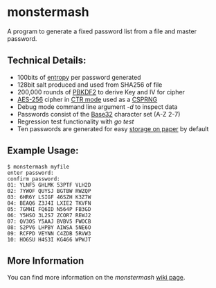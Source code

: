 # monstermash
A program to generate a fixed password list from a file and master password.

## Technical Details:
- 100bits of [entropy](https://en.wikipedia.org/wiki/Password_strength) per password generated
- 128bit salt produced and used from SHA256 of file
- 200,000 rounds of [PBKDF2](https://en.wikipedia.org/wiki/PBKDF2) to derive Key and IV for cipher
- [AES-256](https://en.wikipedia.org/wiki/Advanced_Encryption_Standard) cipher in [CTR mode](https://en.wikipedia.org/wiki/Block_cipher_mode_of_operation#Counter_(CTR)) used as a [CSPRNG](https://en.wikipedia.org/wiki/Cryptographically_secure_pseudorandom_number_generator)
- Debug mode command line argument _-d_ to inspect data
- Passwords consist of the [Base32](https://en.wikipedia.org/wiki/Base32) character set (A-Z 2-7)
- Regression test functionality with _go test_
- Ten passwords are generated for easy [storage on paper](https://www.schneier.com/news/archives/2010/11/bruce_schneier_write.html) by default

## Example Usage:

```
$ monstermash myfile
enter password:
confirm password:
01: YLNF5 GHLMK 53PTF VLH2D
02: 7YWOF QUYSJ BGTBW RWZQP
03: 6HR6Y LSIGF 46SZH K3Z7W
04: BEAQ6 Z3J4I LXIE2 TKVFN
05: 7GMHI FQ6ID N564P FB3GD
06: Y5HSO 3L2S7 ZCOR7 REWJ2
07: QV3OS Y5AAJ BVBV5 FWOCB
08: S2PV6 LHPBY AIWSA 5NE6O
09: RCFPD VEYNN C4ZDB 5RVW3
10: HO6SU H4S3I KG466 WPWJT
```
## More Information

You can find more information on the _monstermash_ [wiki page](https://github.com/fenderq/monstermash/wiki).

